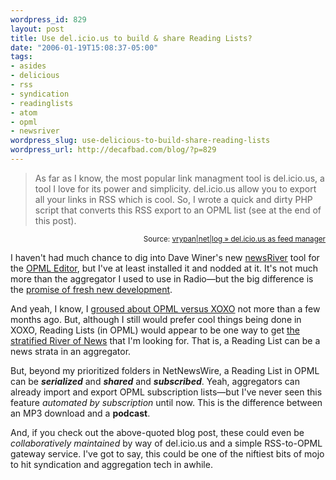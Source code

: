 ```yaml
--- 
wordpress_id: 829
layout: post
title: Use del.icio.us to build & share Reading Lists?
date: "2006-01-19T15:08:37-05:00"
tags: 
- asides
- delicious
- rss
- syndication
- readinglists
- atom
- opml
- newsriver
wordpress_slug: use-delicious-to-build-share-reading-lists
wordpress_url: http://decafbad.com/blog/?p=829
---
```

<blockquote cite="http://vrypan.net/log/archives/2006/01/19/delicious-as-fedd-manager/">As far as I know, the most popular link managment tool is del.icio.us, a tool I love for its power and simplicity. del.icio.us allow you to export all your links in RSS which is cool. So, I wrote a quick and dirty PHP script that converts this RSS export to an OPML list (see at the end of this post).</blockquote>
<small style="text-align:right; display:block">Source: <a href="http://vrypan.net/log/archives/2006/01/19/delicious-as-fedd-manager/">vrypan|net|log » del.icio.us as feed manager</a></small>

I haven't had much chance to dig into Dave Winer's new [newsRiver][nr] tool for the [OPML Editor][opml], but I've at least installed it and nodded at it.  It's not much more than the aggregator I used to use in Radio—but the big difference is the [promise of fresh new development][dave].

And yeah, I know, I [groused about OPML versus XOXO][gro] not more than a few months ago.  But, although I still would prefer cool things being done in XOXO, Reading Lists (in OPML) would appear to be one way to get [the stratified River of News][sron] that I'm looking for.  That is, a Reading List can be a news strata in an aggregator.

But, beyond my prioritized folders in NetNewsWire, a Reading List in OPML can be ***serialized*** and ***shared*** and ***subscribed***.  Yeah, aggregators can already import and export OPML subscription lists—but I've never seen this feature *automated by subscription* until now.    This is the difference between an MP3 download and a **podcast**.

And, if you check out the above-quoted blog post, these could even be *collaboratively maintained* by way of del.icio.us and a simple RSS-to-OPML gateway service.  I've got to say, this could be one of the niftiest bits of mojo to hit syndication and aggregation tech in awhile.

<!-- tags: syndication opml readinglists delicious rss atom newsriver  -->

[sron]: http://decafbad.com/blog/2006/01/01/new-feed-reader-ideas-for-the-new-year
[gro]: http://decafbad.com/blog/2005/11/27/i-wish-it-were-in-xoxo
[nr]: http://www.newsriver.org/
[opml]: http://www.opml.org/
[dave]: http://scripting.wordpress.com/2005/12/29/why-im-working-on-an-aggregator/
